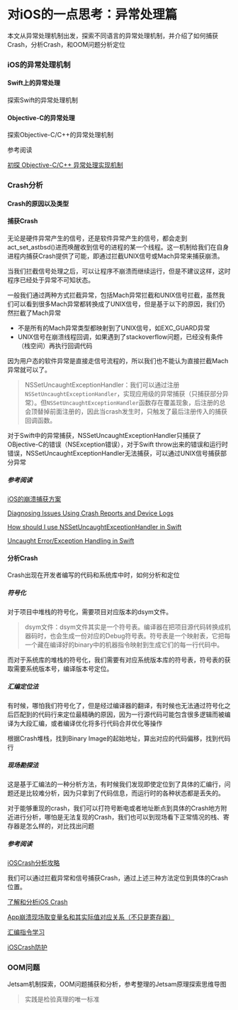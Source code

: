 # 对iOS的一点思考：异常处理篇

本文从异常处理机制出发，探索不同语言的异常处理机制，并介绍了如何捕获Crash，分析Crash，和OOM问题分析定位

### iOS的异常处理机制

#### Swift上的异常处理

探索Swift的异常处理机制

#### Objective-C的异常处理

探索Objective-C/C++的异常处理机制

参考阅读

[初探 Objective-C/C++ 异常处理实现机制](https://mp.weixin.qq.com/s/4Rcaee6kwWmrS3v_M9y0KQ)

### Crash分析

#### Crash的原因以及类型

#### 捕获Crash

无论是硬件异常产生的信号，还是软件异常产生的信号，都会走到act_set_astbsd()进而唤醒收到信号的进程的某一个线程。这一机制给我们在自身进程内捕获Crash提供了可能，即通过拦截UNIX信号或Mach异常来捕获崩溃。

当我们拦截信号处理之后，可以让程序不崩溃而继续运行，但是不建议这样，这时程序已经处于异常不可知状态。

一般我们通过两种方式拦截异常，包括Mach异常拦截和UNIX信号拦截，虽然我们可以看到很多Mach异常都转换成了UNIX信号，但是基于以下的原因，我们仍然拦截了Mach异常

* 不是所有的Mach异常类型都映射到了UNIX信号，如EXC_GUARD异常
* UNIX信号在崩溃线程回调，如果遇到了stackoverflow问题，已经没有条件（栈空间）再执行回调代码

因为用户态的软件异常是直接走信号流程的，所以我们也不能认为直接拦截Mach异常就可以了。

> NSSetUncaughtExceptionHandler：我们可以通过注册`NSSetUncaughtExceptionHandler`，实现应用级的异常捕获（只捕获部分异常）。但`NSSetUncaughtExceptionHandler`函数存在覆盖现象，后注册的总会顶替掉前面注册的，因此当crash发生时，只触发了最后注册传入的捕获回调函数。

对于Swift中的异常捕获，NSSetUncaughtExceptionHandler只捕获了OBjective-C的错误（NSException错误），对于Swift throw出来的错误和运行时错误，NSSetUncaughtExceptionHandler无法捕获，可以通过UNIX信号捕获部分异常

##### 参考阅读

[iOS的崩溃捕获方案](http://silentcat.top/2017/11/23/iOS%E7%9A%84%E5%B4%A9%E6%BA%83%E6%8D%95%E8%8E%B7%E6%96%B9%E6%A1%88/)

[Diagnosing Issues Using Crash Reports and Device Logs](https://developer.apple.com/documentation/xcode/diagnosing_issues_using_crash_reports_and_device_logs#//apple_ref/doc/uid/DTS40008184-CH1-ANALYZING_CRASH_REPORTS-EXCEPTION_CODES)

[How should I use NSSetUncaughtExceptionHandler in Swift](https://stackoverflow.com/questions/25441302/how-should-i-use-nssetuncaughtexceptionhandler-in-swift)

[Uncaught Error/Exception Handling in Swift](https://stackoverflow.com/questions/38737880/uncaught-error-exception-handling-in-swift)

#### 分析Crash

Crash出现在开发者编写的代码和系统库中时，如何分析和定位

##### 符号化

对于项目中堆栈的符号化，需要项目对应版本的dsym文件。

> dsym文件：dsym文件其实是一个符号表。编译器在把项目源代码转换成机器码时，也会生成一份对应的Debug符号表。符号表是一个映射表，它把每一个藏在编译好的binary中的机器指令映射到生成它们的每一行代码中。

而对于系统库的堆栈的符号化，我们需要有对应系统版本库的符号表，符号表的获取需要系统版本号，编译版本号定位。

##### 汇编定位法

有时候，哪怕我们符号化了，但是经过编译器的翻译，有时候也无法通过符号化之后匹配到的代码行来定位最精确的原因，因为一行源代码可能包含很多逻辑而被编译为大段汇编，或者编译优化将多行代码合并优化等操作

根据Crash堆栈，找到Binary Image的起始地址，算出对应的代码偏移，找到代码行

##### 现场勘探法

这是基于汇编法的一种分析方法，有时候我们发现即使定位到了具体的汇编行，问题还是比较难分析，因为只拿到了代码信息，而运行时的各种状态都是丢失的。

对于能够重现的crash，我们可以打符号断电或者地址断点到具体的Crash地方附近进行分析，哪怕是无法复现的Crash，我们也可以到现场看下正常情况的栈、寄存器是怎么样的，对比找出问题

##### 参考阅读

[iOSCrash分析攻略](https://mp.weixin.qq.com/s/hVj-j61Br3dox37SN79fDQ)

我们可以通过拦截异常和信号捕获Crash，通过上述三种方法定位到具体的Crash位置。

[了解和分析iOS Crash](https://juejin.im/post/6844903774780145678)

[App崩溃现场取变量名和其实际值对应关系（不只是寄存器）](https://juejin.im/post/6883160410736820231#comment)

[汇编指令学习](https://blog.cnbluebox.com/blog/2017/07/24/arm64-start/)

[iOSCrash防护](https://juejin.im/post/6874435201632583694)

### OOM问题

Jetsam机制探索，OOM问题捕获和分析，参考整理的Jetsam原理探索思维导图

> 实践是检验真理的唯一标准